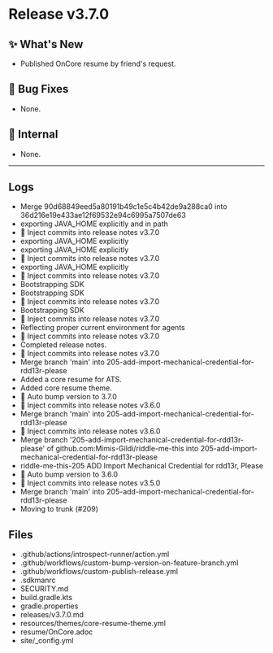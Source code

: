 # Release v3.7.0

## ✨ What's New

- Published OnCore resume by friend's request.

## 🐛 Bug Fixes

- None.

## 🔬 Internal

- None.

---

## Logs

- Merge 90d68849eed5a80191b49c1e5c4b42de9a288ca0 into 36d216e19e433ae12f69532e94c6995a7507de63
- exporting JAVA_HOME explicitly and in path
- 📝 Inject commits into release notes v3.7.0
- exporting JAVA_HOME explicitly
- exporting JAVA_HOME explicitly
- 📝 Inject commits into release notes v3.7.0
- exporting JAVA_HOME explicitly
- 📝 Inject commits into release notes v3.7.0
- Bootstrapping SDK
- Bootstrapping SDK
- 📝 Inject commits into release notes v3.7.0
- Bootstrapping SDK
- 📝 Inject commits into release notes v3.7.0
- Reflecting proper current environment for agents
- 📝 Inject commits into release notes v3.7.0
- Completed release notes.
- 📝 Inject commits into release notes v3.7.0
- Merge branch 'main' into 205-add-import-mechanical-credential-for-rdd13r-please
- Added a core resume for ATS.
- Added core resume theme.
- 🔼 Auto bump version to 3.7.0
- 📝 Inject commits into release notes v3.6.0
- Merge branch 'main' into 205-add-import-mechanical-credential-for-rdd13r-please
- 📝 Inject commits into release notes v3.6.0
- Merge branch '205-add-import-mechanical-credential-for-rdd13r-please' of github.com:Mimis-Gildi/riddle-me-this into 205-add-import-mechanical-credential-for-rdd13r-please
- riddle-me-this-205 ADD Import Mechanical Credential for rdd13r, Please
- 🔼 Auto bump version to 3.6.0
- 📝 Inject commits into release notes v3.5.0
- Merge branch 'main' into 205-add-import-mechanical-credential-for-rdd13r-please
- Moving to trunk (#209)


## Files

- .github/actions/introspect-runner/action.yml
- .github/workflows/custom-bump-version-on-feature-branch.yml
- .github/workflows/custom-publish-release.yml
- .sdkmanrc
- SECURITY.md
- build.gradle.kts
- gradle.properties
- releases/v3.7.0.md
- resources/themes/core-resume-theme.yml
- resume/OnCore.adoc
- site/_config.yml

